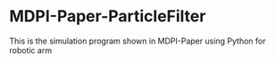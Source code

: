 # MDPI-Paper-ParticleFilter
This is the simulation program shown in MDPI-Paper using Python for robotic arm 
